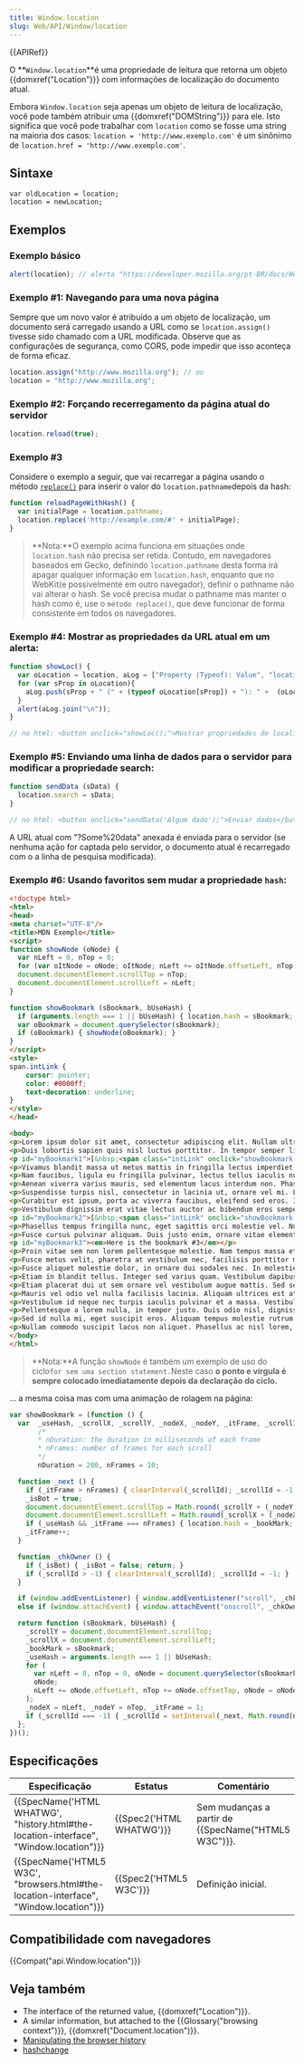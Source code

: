```yaml
---
title: Window.location
slug: Web/API/Window/location
---
```


{{APIRef}}

O **`Window.location`**é uma propriedade de leitura que retorna um objeto {{domxref("Location")}} com informações de localização do documento atual.

Embora `Window.location` seja apenas um objeto de leitura de localização, você pode também atribuir uma {{domxref("DOMString")}} para ele. Isto significa que você pode trabalhar com `location` como se fosse uma string na maioria dos casos: `location = 'http://www.exemplo.com'` é um sinônimo de `location.href = 'http://www.exemplo.com'`.

## Sintaxe

```
var oldLocation = location;
location = newLocation;
```

## Exemplos

### Exemplo básico

```js
alert(location); // alerta "https://developer.mozilla.org/pt-BR/docs/Web/API/Window.location"
```

### Exemplo #1: Navegando para uma nova página

Sempre que um novo valor é atribuído a um objeto de localização, um documento será carregado usando a URL como se `location.assign()` tivesse sido chamado com a URL modificada. Observe que as configurações de segurança, como CORS, pode impedir que isso aconteça de forma eficaz.

```js
location.assign("http://www.mozilla.org"); // ou
location = "http://www.mozilla.org";
```

### Exemplo #2: Forçando recerregamento da página atual do servidor

```js
location.reload(true);
```

### Exemplo #3

Considere o exemplo a seguir, que vai recarregar a página usando o método [`replace()`](/pt-BR/docs/Web/API/Location.replace) para inserir o valor do `location.pathname`depois da hash:

```js
function reloadPageWithHash() {
  var initialPage = location.pathname;
  location.replace('http://example.com/#' + initialPage);
}
```

> **Nota:**O exemplo acima funciona em situações onde `location.hash` não precisa ser retida. Contudo, em navegadores baseados em Gecko, definindo `location.pathname` desta forma irá apagar qualquer informação em `location.hash`, enquanto que no WebKit(e possivelmente em outro navegador), definir o pathname não vai alterar o hash. Se você precisa mudar o pathname mas manter o hash como é, use o `método replace()`, que deve funcionar de forma consistente em todos os navegadores.

### Exemplo #4: Mostrar as propriedades da URL atual em um alerta:

```js
function showLoc() {
  var oLocation = location, aLog = ["Property (Typeof): Value", "location (" + (typeof oLocation) + "): " + oLocation ];
  for (var sProp in oLocation){
    aLog.push(sProp + " (" + (typeof oLocation[sProp]) + "): " +  (oLocation[sProp] || "n/a"));
  }
  alert(aLog.join("\n"));
}

// no html: <button onclick="showLoc();">Mostrar propriedades de localização</button>
```

### Exemplo #5: Enviando uma linha de dados para o servidor para modificar a propriedade search:

```js
function sendData (sData) {
  location.search = sData;
}

// no html: <button onclick="sendData('Algum dado');">Enviar dados</button>
```

A URL atual com "?Some%20data" anexada é enviada para o servidor (se nenhuma ação for captada pelo servidor, o documento atual é recarregado com o a linha de pesquisa modificada).

### Exemplo #6: Usando favoritos sem mudar a propriedade `hash`:

```html
<!doctype html>
<html>
<head>
<meta charset="UTF-8"/>
<title>MDN Exemplo</title>
<script>
function showNode (oNode) {
  var nLeft = 0, nTop = 0;
  for (var oItNode = oNode; oItNode; nLeft += oItNode.offsetLeft, nTop += oItNode.offsetTop, oItNode = oItNode.offsetParent);
  document.documentElement.scrollTop = nTop;
  document.documentElement.scrollLeft = nLeft;
}

function showBookmark (sBookmark, bUseHash) {
  if (arguments.length === 1 || bUseHash) { location.hash = sBookmark; return; }
  var oBookmark = document.querySelector(sBookmark);
  if (oBookmark) { showNode(oBookmark); }
}
</script>
<style>
span.intLink {
    cursor: pointer;
    color: #0000ff;
    text-decoration: underline;
}
</style>
</head>

<body>
<p>Lorem ipsum dolor sit amet, consectetur adipiscing elit. Nullam ultrices dolor ac dolor imperdiet ullamcorper. Suspendisse quam libero, luctus auctor mollis sed, malesuada condimentum magna. Quisque in ante tellus, in placerat est. Pellentesque habitant morbi tristique senectus et netus et malesuada fames ac turpis egestas. Donec a mi magna, quis mattis dolor. Etiam sit amet ligula quis urna auctor imperdiet nec faucibus ante. Mauris vel consectetur dolor. Nunc eget elit eget velit pulvinar fringilla consectetur aliquam purus. Curabitur convallis, justo posuere porta egestas, velit erat ornare tortor, non viverra justo diam eget arcu. Phasellus adipiscing fermentum nibh ac commodo. Nam turpis nunc, suscipit a hendrerit vitae, volutpat non ipsum.</p>
<p>Duis lobortis sapien quis nisl luctus porttitor. In tempor semper libero, eu tincidunt dolor eleifend sit amet. Ut nec velit in dolor tincidunt rhoncus non non diam. Morbi auctor ornare orci, non euismod felis gravida nec. Curabitur elementum nisi a eros rutrum nec blandit diam placerat. Aenean tincidunt risus ut nisi consectetur cursus. Ut vitae quam elit. Donec dignissim est in quam tempor consequat. Aliquam aliquam diam non felis convallis suscipit. Nulla facilisi. Donec lacus risus, dignissim et fringilla et, egestas vel eros. Duis malesuada accumsan dui, at fringilla mauris bibendum quis. Cras adipiscing ultricies fermentum. Praesent bibendum condimentum feugiat.</p>
<p id="myBookmark1">[&nbsp;<span class="intLink" onclick="showBookmark('#myBookmark2');">Go to bookmark #2</span>&nbsp;]</p>
<p>Vivamus blandit massa ut metus mattis in fringilla lectus imperdiet. Proin ac ante a felis ornare vehicula. Fusce pellentesque lacus vitae eros convallis ut mollis magna pellentesque. Pellentesque placerat enim at lacus ultricies vitae facilisis nisi fringilla. In tincidunt tincidunt tincidunt. Nulla vitae tempor nisl. Etiam congue, elit vitae egestas mollis, ipsum nisi malesuada turpis, a volutpat arcu arcu id risus.</p>
<p>Nam faucibus, ligula eu fringilla pulvinar, lectus tellus iaculis nunc, vitae scelerisque metus leo non metus. Proin mattis lobortis lobortis. Quisque accumsan faucibus erat, vel varius tortor ultricies ac. Lorem ipsum dolor sit amet, consectetur adipiscing elit. Sed nec libero nunc. Nullam tortor nunc, elementum a consectetur et, ultrices eu orci. Lorem ipsum dolor sit amet, consectetur adipiscing elit. Pellentesque a nisl eu sem vehicula egestas.</p>
<p>Aenean viverra varius mauris, sed elementum lacus interdum non. Phasellus sit amet lectus vitae eros egestas pellentesque fermentum eget magna. Quisque mauris nisl, gravida vitae placerat et, condimentum id metus. Nulla eu est dictum dolor pulvinar volutpat. Pellentesque vitae sollicitudin nunc. Donec neque magna, lobortis id egestas nec, sodales quis lectus. Fusce cursus sollicitudin porta. Suspendisse ut tortor in mauris tincidunt rhoncus. Maecenas tincidunt fermentum facilisis. Pellentesque habitant morbi tristique senectus et netus et malesuada fames ac turpis egestas.</p>
<p>Suspendisse turpis nisl, consectetur in lacinia ut, ornare vel mi. Lorem ipsum dolor sit amet, consectetur adipiscing elit. Proin non lectus eu turpis vulputate cursus. Mauris interdum tincidunt erat id pharetra. Nullam in libero elit, sed consequat lectus. Morbi odio nisi, porta vitae molestie ut, gravida ut nunc. Ut non est dui, id ullamcorper orci. Praesent vel elementum felis. Maecenas ornare, dui quis auctor hendrerit, turpis sem ullamcorper odio, in auctor magna metus quis leo. Morbi at odio ante.</p>
<p>Curabitur est ipsum, porta ac viverra faucibus, eleifend sed eros. In sit amet vehicula tortor. Vestibulum viverra pellentesque erat a elementum. Integer commodo ultricies lorem, eget tincidunt risus viverra et. In enim turpis, porttitor ac ornare et, suscipit sit amet nisl. Vestibulum ante ipsum primis in faucibus orci luctus et ultrices posuere cubilia Curae; Pellentesque vel ultrices nibh. Sed commodo aliquam aliquam. Nulla euismod, odio ut eleifend mollis, nisi dui gravida nibh, vitae laoreet turpis purus id ipsum. Donec convallis, velit non scelerisque bibendum, diam nulla auctor nunc, vel dictum risus ipsum sit amet est. Praesent ut nibh sit amet nibh congue pulvinar. Suspendisse dictum porttitor tempor.</p>
<p>Vestibulum dignissim erat vitae lectus auctor ac bibendum eros semper. Integer aliquet, leo non ornare faucibus, risus arcu tristique dolor, a aliquet massa mauris quis arcu. In porttitor, lectus ac semper egestas, ligula magna laoreet libero, eu commodo mauris odio id ante. In hac habitasse platea dictumst. In pretium erat diam, nec consequat eros. Praesent augue mi, consequat sed porttitor at, volutpat vitae eros. Sed pretium pharetra dapibus. Donec auctor interdum erat, lacinia molestie nibh commodo ut. Maecenas vestibulum vulputate felis, ut ullamcorper arcu faucibus in. Curabitur id arcu est. In semper mollis lorem at pellentesque. Sed lectus nisl, vestibulum id scelerisque eu, feugiat et tortor. Pellentesque porttitor facilisis ultricies.</p>
<p id="myBookmark2">[&nbsp;<span class="intLink" onclick="showBookmark('#myBookmark1');">Go to bookmark #1</span> | <span class="intLink" onclick="showBookmark('#myBookmark1', false);">Go to bookmark #1 without using location.hash</span> | <span class="intLink" onclick="showBookmark('#myBookmark3');">Go to bookmark #3</span>&nbsp;]</p>
<p>Phasellus tempus fringilla nunc, eget sagittis orci molestie vel. Nulla sollicitudin diam non quam iaculis ac porta justo venenatis. Quisque tellus urna, molestie vitae egestas sit amet, suscipit sed sem. Quisque nec lorem eu velit faucibus tristique ut ut dolor. Cras eu tortor ut libero placerat venenatis ut ut massa. Sed quis libero augue, et consequat libero. Morbi rutrum augue sed turpis elementum sed luctus nisl molestie. Aenean vitae purus risus, a semper nisl. Pellentesque malesuada, est id sagittis consequat, libero mauris tincidunt tellus, eu sagittis arcu purus rutrum eros. Quisque eget eleifend mi. Duis pharetra mi ac eros mattis lacinia rutrum ipsum varius.</p>
<p>Fusce cursus pulvinar aliquam. Duis justo enim, ornare vitae elementum sed, porta a quam. Aliquam eu enim eu libero mollis tempus. Morbi ornare aliquam posuere. Proin faucibus luctus libero, sed ultrices lorem sagittis et. Vestibulum malesuada, ante nec molestie vehicula, quam diam mollis ipsum, rhoncus posuere mauris lectus in eros. Nullam feugiat ultrices augue, ac sodales sem mollis in.</p>
<p id="myBookmark3"><em>Here is the bookmark #3</em></p>
<p>Proin vitae sem non lorem pellentesque molestie. Nam tempus massa et turpis placerat sit amet sollicitudin orci sodales. Pellentesque enim enim, sagittis a lobortis ut, tempus sed arcu. Aliquam augue turpis, varius vel bibendum ut, aliquam at diam. Nam lobortis, dui eu hendrerit pellentesque, sem neque porttitor erat, non dapibus velit lectus in metus. Vestibulum sit amet felis enim. In quis est vitae nunc malesuada consequat nec nec sapien. Suspendisse aliquam massa placerat dui lacinia luctus sed vitae risus. Fusce tempus, neque id ultrices volutpat, mi urna auctor arcu, viverra semper libero sem vel enim. Mauris dictum, elit non placerat malesuada, libero elit euismod nibh, nec posuere massa arcu eu risus. Lorem ipsum dolor sit amet, consectetur adipiscing elit. Integer urna velit, dapibus eget varius feugiat, pellentesque sit amet ligula. Maecenas nulla nisl, facilisis eu egestas scelerisque, mollis eget metus. Vestibulum ante ipsum primis in faucibus orci luctus et ultrices posuere cubilia Curae; Morbi sed congue mi.</p>
<p>Fusce metus velit, pharetra at vestibulum nec, facilisis porttitor mi. Curabitur ligula sapien, fermentum vel porttitor id, rutrum sit amet magna. Sed sit amet sollicitudin turpis. Aenean luctus rhoncus dolor, et pulvinar ante egestas et. Donec ac massa orci, quis dapibus augue. Vivamus consectetur auctor pellentesque. Praesent vestibulum tincidunt ante sed consectetur. Cum sociis natoque penatibus et magnis dis parturient montes, nascetur ridiculus mus. Fusce purus metus, imperdiet vitae iaculis convallis, bibendum vitae turpis.</p>
<p>Fusce aliquet molestie dolor, in ornare dui sodales nec. In molestie sollicitudin felis a porta. Mauris nec orci sit amet orci blandit tristique congue nec nunc. Praesent et tellus sollicitudin mauris accumsan fringilla. Morbi sodales, justo eu sollicitudin lacinia, lectus sapien ullamcorper eros, quis molestie urna elit bibendum risus. Proin eget tincidunt quam. Nam luctus commodo mauris, eu posuere nunc luctus non. Nulla facilisi. Vivamus eget leo rhoncus quam accumsan fringilla. Aliquam sit amet lorem est. Nullam vel tellus nibh, id imperdiet orci. Integer egestas leo eu turpis blandit scelerisque.</p>
<p>Etiam in blandit tellus. Integer sed varius quam. Vestibulum dapibus mi gravida arcu viverra blandit. Praesent tristique augue id sem adipiscing pellentesque. Sed sollicitudin, leo sed interdum elementum, nisi ante condimentum leo, eget ornare libero diam semper quam. Vivamus augue urna, porta eget ultrices et, dapibus ut ligula. Ut laoreet consequat faucibus. Praesent at lectus ut lectus malesuada mollis. Nam interdum adipiscing eros, nec sodales mi porta nec. Proin et quam vitae sem interdum aliquet. Proin vel odio at lacus vehicula aliquet.</p>
<p>Etiam placerat dui ut sem ornare vel vestibulum augue mattis. Sed semper malesuada mi, eu bibendum lacus lobortis nec. Etiam fringilla elementum risus, eget consequat urna laoreet nec. Etiam mollis quam non sem convallis vel consectetur lectus ullamcorper. Aenean mattis lacus quis ligula mattis eget vestibulum diam hendrerit. In non placerat mauris. Praesent faucibus nunc quis eros sagittis viverra. In hac habitasse platea dictumst. Suspendisse eget nisl erat, ac molestie massa. Praesent mollis vestibulum tincidunt. Fusce suscipit laoreet malesuada. Aliquam erat volutpat. Aliquam dictum elementum rhoncus. Praesent in est massa, pulvinar sodales nunc. Pellentesque gravida euismod mi ac convallis.</p>
<p>Mauris vel odio vel nulla facilisis lacinia. Aliquam ultrices est at leo blandit tincidunt. Vestibulum ante ipsum primis in faucibus orci luctus et ultrices posuere cubilia Curae; Suspendisse porttitor adipiscing facilisis. Duis cursus quam iaculis augue interdum porttitor. Vestibulum ante ipsum primis in faucibus orci luctus et ultrices posuere cubilia Curae; Duis vulputate magna ac metus pretium condimentum. In tempus, est eget vestibulum blandit, velit massa dignissim nisl, ut scelerisque lorem neque vel velit. Maecenas fermentum commodo viverra. Curabitur a nibh non velit aliquam cursus. Integer semper condimentum tortor a pellentesque. Pellentesque semper, nisl id porttitor vehicula, sem dui feugiat lacus, vitae consequat augue urna vel odio.</p>
<p>Vestibulum id neque nec turpis iaculis pulvinar et a massa. Vestibulum sed nibh vitae arcu eleifend egestas. Mauris fermentum ultrices blandit. Suspendisse vitae lorem libero. Aenean et pellentesque tellus. Morbi quis neque orci, eu dignissim dui. Fusce sollicitudin mauris ac arcu vestibulum imperdiet. Proin ultricies nisl sit amet enim imperdiet eu ornare dui tempus. Maecenas lobortis nisi a tortor vestibulum vel eleifend tellus vestibulum. Donec metus sapien, hendrerit a fermentum id, dictum quis libero.</p>
<p>Pellentesque a lorem nulla, in tempor justo. Duis odio nisl, dignissim sed consequat sit amet, hendrerit ac neque. Nunc ac augue nec massa tempor rhoncus. Nam feugiat, tellus a varius euismod, justo nisl faucibus velit, ut vulputate justo massa eu nibh. Sed bibendum urna quis magna facilisis in accumsan dolor malesuada. Morbi sit amet nunc risus, in faucibus sem. Nullam sollicitudin magna sed sem mollis id commodo libero condimentum. Duis eu massa et lacus semper molestie ut adipiscing sem.</p>
<p>Sed id nulla mi, eget suscipit eros. Aliquam tempus molestie rutrum. In quis varius elit. Nullam dignissim neque nec velit vulputate porttitor. Mauris ac ligula sit amet elit fermentum rhoncus. In tellus urna, pulvinar quis condimentum ut, porta nec justo. In hac habitasse platea dictumst. Proin volutpat elit id quam molestie ac commodo lacus sagittis. Quisque placerat, augue tempor placerat pulvinar, nisi nisi venenatis urna, eget convallis eros velit quis magna. Suspendisse volutpat iaculis quam, ut tristique lacus luctus quis.</p>
<p>Nullam commodo suscipit lacus non aliquet. Phasellus ac nisl lorem, sed facilisis ligula. Nam cursus lobortis placerat. Sed dui nisi, elementum eu sodales ac, placerat sit amet mauris. Pellentesque dapibus tellus ut ipsum aliquam eu auctor dui vehicula. Quisque ultrices laoreet erat, at ultrices tortor sodales non. Sed venenatis luctus magna, ultricies ultricies nunc fringilla eget. Praesent scelerisque urna vitae nibh tristique varius consequat neque luctus. Integer ornare, erat a porta tempus, velit justo fermentum elit, a fermentum metus nisi eu ipsum. Vivamus eget augue vel dui viverra adipiscing congue ut massa. Praesent vitae eros erat, pulvinar laoreet magna. Maecenas vestibulum mollis nunc in posuere. Pellentesque sit amet metus a turpis lobortis tempor eu vel tortor. Cras sodales eleifend interdum.</p>
</body>
</html>
```

> **Nota:**A função `showNode` é também um exemplo de uso do ciclo` for sem uma section statement. `Neste caso **o ponto e vírgula é sempre colocado imediatamente depois da declaração do ciclo.**

... a mesma coisa mas com uma animação de rolagem na página:

```js
var showBookmark = (function () {
  var  _useHash, _scrollX, _scrollY, _nodeX, _nodeY, _itFrame, _scrollId = -1, _bookMark,
       /*
       * nDuration: the duration in milliseconds of each frame
       * nFrames: number of frames for each scroll
       */
       nDuration = 200, nFrames = 10;

  function _next () {
    if (_itFrame > nFrames) { clearInterval(_scrollId); _scrollId = -1; return; }
    _isBot = true;
    document.documentElement.scrollTop = Math.round(_scrollY + (_nodeY - _scrollY) * _itFrame / nFrames);
    document.documentElement.scrollLeft = Math.round(_scrollX + (_nodeX - _scrollX) * _itFrame / nFrames);
    if (_useHash && _itFrame === nFrames) { location.hash = _bookMark; }
    _itFrame++;
  }

  function _chkOwner () {
    if (_isBot) { _isBot = false; return; }
    if (_scrollId > -1) { clearInterval(_scrollId); _scrollId = -1; }
  }

  if (window.addEventListener) { window.addEventListener("scroll", _chkOwner, false); }
  else if (window.attachEvent) { window.attachEvent("onscroll", _chkOwner); }

  return function (sBookmark, bUseHash) {
    _scrollY = document.documentElement.scrollTop;
    _scrollX = document.documentElement.scrollLeft;
    _bookMark = sBookmark;
    _useHash = arguments.length === 1 || bUseHash;
    for (
      var nLeft = 0, nTop = 0, oNode = document.querySelector(sBookmark);
      oNode;
      nLeft += oNode.offsetLeft, nTop += oNode.offsetTop, oNode = oNode.offsetParent
    );
    _nodeX = nLeft, _nodeY = nTop, _itFrame = 1;
    if (_scrollId === -1) { _scrollId = setInterval(_next, Math.round(nDuration / nFrames)); }
  };
})();
```

## Especificações

| Especificação                                                                                                    | Estatus                          | Comentário                                                 |
| ---------------------------------------------------------------------------------------------------------------- | -------------------------------- | ---------------------------------------------------------- |
| {{SpecName('HTML WHATWG', "history.html#the-location-interface", "Window.location")}} | {{Spec2('HTML WHATWG')}} | Sem mudanças a partir de {{SpecName("HTML5 W3C")}}. |
| {{SpecName('HTML5 W3C', "browsers.html#the-location-interface", "Window.location")}} | {{Spec2('HTML5 W3C')}}     | Definição inicial.                                         |

## Compatibilidade com navegadores

{{Compat("api.Window.location")}}

## Veja também

- The interface of the returned value, {{domxref("Location")}}.
- A similar information, but attached to the {{Glossary("browsing context")}}, {{domxref("Document.location")}}.
- [Manipulating the browser history](/pt-BR/DOM/Manipulating_the_browser_history)
- [hashchange](/pt-BR/docs/DOM/Mozilla_event_reference/hashchange)
